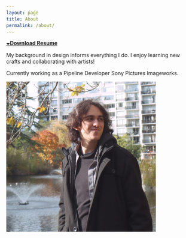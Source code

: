 ```yaml
---
layout: page
title: About
permalink: /about/
---
```


[🞃**Download Resume**](/assets/Arthur_Cunha_CV.pdf)

My background in design informs everything I do. 
I enjoy learning new crafts and collaborating with artists!

Currently working as a Pipeline Developer Sony Pictures Imageworks.


<img src="/assets/img/profile.jpg" width="400" />
